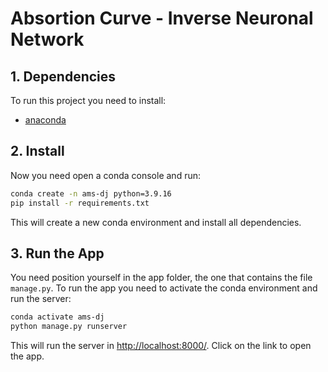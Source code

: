 # Absortion Curve - Inverse Neuronal Network 


## 1. Dependencies

To run this project you need to install:
- [anaconda](https://www.anaconda.com/download/)

## 2. Install
Now you need open a conda console and run:
```bash
conda create -n ams-dj python=3.9.16
pip install -r requirements.txt
```
This will create a new conda environment and install all dependencies.

## 3. Run the App

You need position yourself in the app folder, the one that contains the file `manage.py`. To run the app you need to activate the conda environment and run the server:
```bash
conda activate ams-dj
python manage.py runserver
```
This will run the server in [http://localhost:8000/](http://localhost:8000/). Click on the link to open the app.
